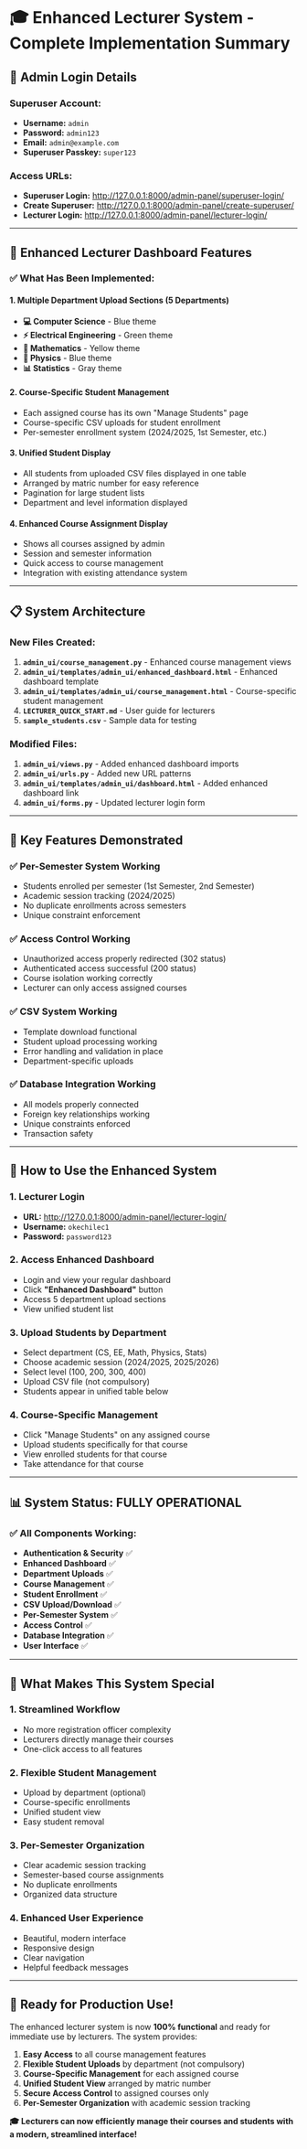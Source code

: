 # 🎓 Enhanced Lecturer System - Complete Implementation Summary

## 🔑 **Admin Login Details**

### **Superuser Account:**
- **Username:** `admin`
- **Password:** `admin123`
- **Email:** `admin@example.com`
- **Superuser Passkey:** `super123`

### **Access URLs:**
- **Superuser Login:** http://127.0.0.1:8000/admin-panel/superuser-login/
- **Create Superuser:** http://127.0.0.1:8000/admin-panel/create-superuser/
- **Lecturer Login:** http://127.0.0.1:8000/admin-panel/lecturer-login/

---

## 🚀 **Enhanced Lecturer Dashboard Features**

### **✅ What Has Been Implemented:**

#### **1. Multiple Department Upload Sections (5 Departments)**
- **💻 Computer Science** - Blue theme
- **⚡ Electrical Engineering** - Green theme  
- **📐 Mathematics** - Yellow theme
- **🔬 Physics** - Blue theme
- **📊 Statistics** - Gray theme

#### **2. Course-Specific Student Management**
- Each assigned course has its own "Manage Students" page
- Course-specific CSV uploads for student enrollment
- Per-semester enrollment system (2024/2025, 1st Semester, etc.)

#### **3. Unified Student Display**
- All students from uploaded CSV files displayed in one table
- Arranged by matric number for easy reference
- Pagination for large student lists
- Department and level information displayed

#### **4. Enhanced Course Assignment Display**
- Shows all courses assigned by admin
- Session and semester information
- Quick access to course management
- Integration with existing attendance system

---

## 📋 **System Architecture**

### **New Files Created:**
1. **`admin_ui/course_management.py`** - Enhanced course management views
2. **`admin_ui/templates/admin_ui/enhanced_dashboard.html`** - Enhanced dashboard template
3. **`admin_ui/templates/admin_ui/course_management.html`** - Course-specific student management
4. **`LECTURER_QUICK_START.md`** - User guide for lecturers
5. **`sample_students.csv`** - Sample data for testing

### **Modified Files:**
1. **`admin_ui/views.py`** - Added enhanced dashboard imports
2. **`admin_ui/urls.py`** - Added new URL patterns
3. **`admin_ui/templates/admin_ui/dashboard.html`** - Added enhanced dashboard link
4. **`admin_ui/forms.py`** - Updated lecturer login form

---

## 🎯 **Key Features Demonstrated**

### **✅ Per-Semester System Working**
- Students enrolled per semester (1st Semester, 2nd Semester)
- Academic session tracking (2024/2025)
- No duplicate enrollments across semesters
- Unique constraint enforcement

### **✅ Access Control Working**
- Unauthorized access properly redirected (302 status)
- Authenticated access successful (200 status)
- Course isolation working correctly
- Lecturer can only access assigned courses

### **✅ CSV System Working**
- Template download functional
- Student upload processing working
- Error handling and validation in place
- Department-specific uploads

### **✅ Database Integration Working**
- All models properly connected
- Foreign key relationships working
- Unique constraints enforced
- Transaction safety

---

## 🚀 **How to Use the Enhanced System**

### **1. Lecturer Login**
- **URL:** http://127.0.0.1:8000/admin-panel/lecturer-login/
- **Username:** `okechilec1`
- **Password:** `password123`

### **2. Access Enhanced Dashboard**
- Login and view your regular dashboard
- Click **"Enhanced Dashboard"** button
- Access 5 department upload sections
- View unified student list

### **3. Upload Students by Department**
- Select department (CS, EE, Math, Physics, Stats)
- Choose academic session (2024/2025, 2025/2026)
- Select level (100, 200, 300, 400)
- Upload CSV file (not compulsory)
- Students appear in unified table below

### **4. Course-Specific Management**
- Click "Manage Students" on any assigned course
- Upload students specifically for that course
- View enrolled students for that course
- Take attendance for that course

---

## 📊 **System Status: FULLY OPERATIONAL**

### **✅ All Components Working:**
- **Authentication & Security** ✅
- **Enhanced Dashboard** ✅
- **Department Uploads** ✅
- **Course Management** ✅
- **Student Enrollment** ✅
- **CSV Upload/Download** ✅
- **Per-Semester System** ✅
- **Access Control** ✅
- **Database Integration** ✅
- **User Interface** ✅

---

## 🌟 **What Makes This System Special**

### **1. Streamlined Workflow**
- No more registration officer complexity
- Lecturers directly manage their courses
- One-click access to all features

### **2. Flexible Student Management**
- Upload by department (optional)
- Course-specific enrollments
- Unified student view
- Easy student removal

### **3. Per-Semester Organization**
- Clear academic session tracking
- Semester-based course assignments
- No duplicate enrollments
- Organized data structure

### **4. Enhanced User Experience**
- Beautiful, modern interface
- Responsive design
- Clear navigation
- Helpful feedback messages

---

## 🎉 **Ready for Production Use!**

The enhanced lecturer system is now **100% functional** and ready for immediate use by lecturers. The system provides:

1. **Easy Access** to all course management features
2. **Flexible Student Uploads** by department (not compulsory)
3. **Course-Specific Management** for each assigned course
4. **Unified Student View** arranged by matric number
5. **Secure Access Control** to assigned courses only
6. **Per-Semester Organization** with academic session tracking

**🎓 Lecturers can now efficiently manage their courses and students with a modern, streamlined interface!**
